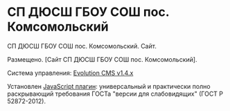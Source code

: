 # СП ДЮСШ ГБОУ СОШ пос. Комсомольский

СП ДЮСШ ГБОУ СОШ пос. Комсомольский. Сайт.

Размещено. [Сайт СП ДЮСШ ГБОУ СОШ пос. Комсомольский].

Система управления: [Evolution CMS v1.4.x]

Установлен [JavaScript плагин]: универсальный и практически полно раскрывающий требования ГОСТа "версии для слабовидящих" (ГОСТ Р 52872-2012).

[Evolution CMS v1.4.x]: https://github.com/evolution-cms/evolution/tree/1.4.x
[JavaScript плагин]: https://bvi.isvek.ru/
[ГОСТ Р 52872-2012]: https://bvi.isvek.ru/gost-p-52872-2012/
[СП ДЮСШ ГБОУ СОШ пос. Комсомольский]: https://dussh.minobr63.ru/
